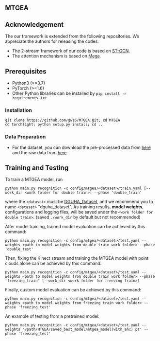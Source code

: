 ## MTGEA

## Acknowledgement

The our framework is extended from the following repositories. We appreciate the authors for releasing the codes.
- The 2-stream framework of our code is based on [ST-GCN](https://github.com/yysijie/st-gcn/blob/master/OLD_README.md).
- The attention mechanism is based on [Mega](https://github.com/thecharm/Mega).

## Prerequisites
- Python3 (>=3.7)
- PyTorch (>=1.6)
- Other Python libraries can be installed by `pip install -r requirements.txt`


### Installation
``` shell
git clone https://github.com/gw16/MTGEA.git; cd MTGEA
cd torchlight; python setup.py install; cd ..
```

### Data Preparation
- For the dataset, you can download the pre-processed data from [here](https://drive.google.com/file/d/1wBEGb_rIJLsroDIDYG0_OJ_cb8f_MR3Q/view?usp=sharing) and the raw data from [here](https://drive.google.com/file/d/19nnycJ2FcgdqylE0g-a_lzDCq6RZewdD/view?usp=sharing). 

## Training and Testing
To train a MTGEA model, run
```
python main.py recognition -c config/mtgea/<dataset>/train.yaml [--work_dir <work folder for double train>] --phase 'double_train'
```
where the ```<dataset>``` must be [DGUHA_Dataset](https://drive.google.com/file/d/1wBEGb_rIJLsroDIDYG0_OJ_cb8f_MR3Q/view?usp=sharing), and we recommend you to name ```<dataset>``` "dguha_dataset".
As training results, **model weights**, configurations and logging files, will be saved under the ```<work folder for double train>```. (saved ```./work_dir``` by default but not recommended)

After model training, trained model evaluation can be achieved by this command:
```
python main.py recognition -c config/mtgea/<dataset>/test.yaml --weights <path to model weights from double train work folder> --phase 'double_test'
```

Then, fixing the Kinect stream and training the MTGEA model with point clouds alone can be achieved by this command:
```
python main.py recognition -c config/mtgea/<dataset>/test.yaml --weights <path to model weights from double train work folder> --phase 'freezing_train' [--work_dir <work folder for freezing train>]
```
Finally, custom model evaluation can be achieved by this command:
```
python main.py recognition -c config/mtgea/<dataset>/test.yaml --weights <path to model weights from freezing train work folder> --phase 'freezing_test'
```
An example of testing from a pretrained model:
```
python main.py recognition -c config/mtgea/<dataset>/test.yaml --weights '/path/MTGEA/saved_best_model/mtgea_model(with_ahc).pt' --phase 'freezing_test'
```

